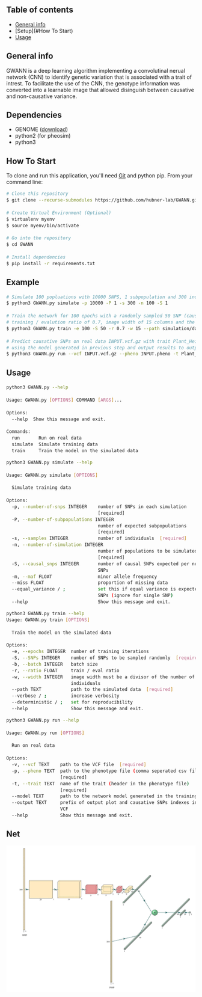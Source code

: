 ## Table of contents
* [General info](#general-info)
* [Setup](#How To Start)
* [Usage](#usage)

## General info
GWANN is a deep learning algorithm implementing a convolutinal nerual network (CNN) to identify genetic variation that is associated with a trait of intrest. 
To facilitate the use of the CNN, the genotype 	information was converted into a learnable image that allowed disinguish between causative and non-causative variance. 

## Dependencies
* GENOME ([download](https://csg.sph.umich.edu/liang/genome/download.html))
* python2 (for pheosim) 
* python3 

## How To Start 

To clone and run this application, you'll need [Git](https://git-scm.com) and python pip. From your command line:

```bash
# Clone this repository
$ git clone --recurse-submodules https://github.com/hubner-lab/GWANN.git

# Create Virtual Environment (Optional)
$ virtualenv myenv
$ source myenv/bin/activate

# Go into the repository
$ cd GWANN 

# Install dependencies
$ pip install -r requirements.txt 
```

## Example 

```bash
# Simulate 100 popluations with 10000 SNPS, 1 subpopulation and 300 individuals, and 1 causative SNP 
$ python3 GWANN.py simulate -p 10000 -P 1 -s 300 -n 100 -S 1

# Train the network for 100 epochs with a randomly sampled 50 SNP (causative SNP included)
# training / evalution ratio of 0.7, image width of 15 columns and the path to the simulated data 
$ python3 GWANN.py train -e 100 -S 50 -r 0.7 -w 15 --path simulation/data/ --verbose

# Predict causative SNPs on real data INPUT.vcf.gz with trait Plant_Height 
# using the model generated in previous step and output results to output.csv and output.png
$ python3 GWANN.py run --vcf INPUT.vcf.gz --pheno INPUT.pheno -t Plant_Height --model models/net-accuracy.pt --output output 

```

## Usage

```bash
python3 GWANN.py --help

Usage: GWANN.py [OPTIONS] COMMAND [ARGS]...

Options:
  --help  Show this message and exit.

Commands:
  run       Run on real data
  simulate  Simulate training data
  train     Train the model on the simulated data

```

```bash
python3 GWANN.py simulate --help

Usage: GWANN.py simulate [OPTIONS]

  Simulate training data

Options:
  -p, --number-of-snps INTEGER    number of SNPs in each simulation
                                  [required]
  -P, --number-of-subpopulations INTEGER
                                  number of expected subpopulations
                                  [required]
  -s, --samples INTEGER           number of individuals  [required]
  -n, --number-of-simulation INTEGER
                                  number of populations to be simulated
                                  [required]
  -S, --causal_snps INTEGER       number of causal SNPs expected per number of
                                  SNPs
  -m, --maf FLOAT                 minor allele frequency
  --miss FLOAT                    proportion of missing data
  --equal_variance / ;            set this if equal variance is expected among
                                  SNPs (ignore for single SNP)
  --help                          Show this message and exit.

```

```bash
python3 GWANN.py train --help
Usage: GWANN.py train [OPTIONS]

  Train the model on the simulated data

Options:
  -e, --epochs INTEGER  number of training iterations
  -S, --SNPs INTEGER    number of SNPs to be sampled randomly  [required]
  -b, --batch INTEGER   batch size
  -r, --ratio FLOAT     train / eval ratio
  -w, --width INTEGER   image width must be a divisor of the number of
                        individuals
  --path TEXT           path to the simulated data  [required]
  --verbose / ;         increase verbosity
  --deterministic / ;   set for reproducibility
  --help                Show this message and exit.

```

```bash
python3 GWANN.py run --help

Usage: GWANN.py run [OPTIONS]

  Run on real data

Options:
  -v, --vcf TEXT    path to the VCF file  [required]
  -p, --pheno TEXT  path to the phenotype file (comma seperated csv file)
                    [required]
  -t, --trait TEXT  name of the trait (header in the phenotype file)
                    [required]
  --model TEXT      path to the network model generated in the training step
  --output TEXT     prefix of output plot and causative SNPs indexes in the
                    VCF
  --help            Show this message and exit.

```



## Net 
![net](images/net.jpg "net")
